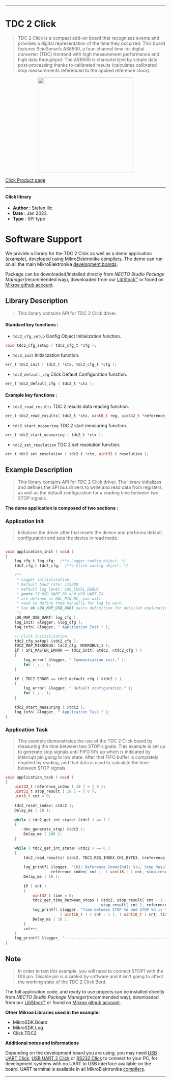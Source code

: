 
---
# TDC 2 Click

> TDC 2 Click is a compact add-on board that recognizes events and provides a digital representation of the time they occurred. This board features ScioSense’s AS6500, a four-channel time-to-digital converter (TDC) frontend with high measurement performance and high data throughput. The AS6500 is characterized by simple data post-processing thanks to calibrated results (calculates calibrated stop measurements referenced to the applied reference clock).

<p align="center">
  <img src="https://download.mikroe.com/images/click_for_ide/tdc2_click.png" height=300px>
</p>

[Click Product page](https://www.mikroe.com/tdc-2-click)

---


#### Click library

- **Author**        : Stefan Ilic
- **Date**          : Jan 2023.
- **Type**          : SPI type


# Software Support

We provide a library for the TDC 2 Click
as well as a demo application (example), developed using MikroElektronika
[compilers](https://www.mikroe.com/necto-studio).
The demo can run on all the main MikroElektronika [development boards](https://www.mikroe.com/development-boards).

Package can be downloaded/installed directly from *NECTO Studio Package Manager*(recommended way), downloaded from our [LibStock&trade;](https://libstock.mikroe.com) or found on [Mikroe github account](https://github.com/MikroElektronika/mikrosdk_click_v2/tree/master/clicks).

## Library Description

> This library contains API for TDC 2 Click driver.

#### Standard key functions :

- `tdc2_cfg_setup` Config Object Initialization function.
```c
void tdc2_cfg_setup ( tdc2_cfg_t *cfg );
```

- `tdc2_init` Initialization function.
```c
err_t tdc2_init ( tdc2_t *ctx, tdc2_cfg_t *cfg );
```

- `tdc2_default_cfg` Click Default Configuration function.
```c
err_t tdc2_default_cfg ( tdc2_t *ctx );
```

#### Example key functions :

- `tdc2_read_results` TDC 2 results data reading function.
```c
err_t tdc2_read_results( tdc2_t *ctx, uint8_t reg, uint32_t *reference_index, uint32_t *stop_result );
```

- `tdc2_start_measuring` TDC 2 start measuring function.
```c
err_t tdc2_start_measuring ( tdc2_t *ctx );
```

- `tdc2_set_resolution` TDC 2 set resolution function.
```c
err_t tdc2_set_resolution ( tdc2_t *ctx, uint32_t resolution );
```

## Example Description

> This library contains API for TDC 2 Click driver.
> The library initializes and defines the SPI bus drivers to write and read data from registers, as well as the default configuration for a reading time between two STOP signals.

**The demo application is composed of two sections :**

### Application Init

> Initializes the driver after that resets the device and performs default configuration and sets the device in read mode.

```c

void application_init ( void )
{
    log_cfg_t log_cfg;  /**< Logger config object. */
    tdc2_cfg_t tdc2_cfg;  /**< Click config object. */

    /** 
     * Logger initialization.
     * Default baud rate: 115200
     * Default log level: LOG_LEVEL_DEBUG
     * @note If USB_UART_RX and USB_UART_TX 
     * are defined as HAL_PIN_NC, you will 
     * need to define them manually for log to work. 
     * See @b LOG_MAP_USB_UART macro definition for detailed explanation.
     */
    LOG_MAP_USB_UART( log_cfg );
    log_init( &logger, &log_cfg );
    log_info( &logger, " Application Init " );

    // Click initialization.
    tdc2_cfg_setup( &tdc2_cfg );
    TDC2_MAP_MIKROBUS( tdc2_cfg, MIKROBUS_1 );
    if ( SPI_MASTER_ERROR == tdc2_init( &tdc2, &tdc2_cfg ) )
    {
        log_error( &logger, " Communication init." );
        for ( ; ; );
    }
    
    if ( TDC2_ERROR == tdc2_default_cfg ( &tdc2 ) )
    {
        log_error( &logger, " Default configuration." );
        for ( ; ; );
    }
    
    tdc2_start_measuring ( &tdc2 );
    log_info( &logger, " Application Task " );
}

```

### Application Task

> This example demonstrates the use of the TDC 2 Click board by 
measuring the time between two STOP signals. This example is set up to
generate stop signals until FIFO fil's up which is indicated by interrupt pin going to low state.
After that FIFO buffer is completely emptied by reading, and that data is used to calculate 
the time between STOP signals.

```c
void application_task ( void )
{
    uint32_t reference_index [ 18 ] = { 0 };
    uint32_t stop_result [ 18 ] = { 0 };
    uint8_t cnt = 0;
    
    tdc2_reset_index( &tdc2 );
    Delay_ms ( 10 );
    
    while ( tdc2_get_int_state( &tdc2 ) == 1 )
    {
        dev_generate_stop( &tdc2 );
        Delay_ms ( 100 );
    }
    
    while ( tdc2_get_int_state( &tdc2 ) == 0 )
    {
        tdc2_read_results( &tdc2, TDC2_REG_INDEX_CH1_BYTE3, &reference_index[ cnt ], &stop_result[ cnt ] );
        
        log_printf( &logger, "CH1: Reference Index[%d]: %lu, Stop Result[%d]: %lu \r\n", ( uint16_t ) cnt, 
                    reference_index[ cnt ], ( uint16_t ) cnt, stop_result[ cnt ] ); 
        Delay_ms ( 10 ); 
        
        if ( cnt )
        {
            uint32_t time = 0;
            tdc2_get_time_between_stops ( &tdc2, stop_result[ cnt - 1 ], reference_index[ cnt - 1 ],
                                          stop_result[ cnt ], reference_index[ cnt ], &time );
            log_printf( &logger, "Time between STOP %d and STOP %d is %lu ms \r\n", 
                        ( uint16_t ) ( cnt - 1 ), ( uint16_t ) cnt, time / TDC2_uS_TO_mS ); 
            Delay_ms ( 10 );
        }
        cnt++;
    }
    log_printf( &logger, "---------------------------------------------- \r\n" ); 
}
```

## Note

> In order to test this example, you will need to connect STOP1 with the DIS pin. Disable pin is 
disabled by software and it isn't going to affect the working state of the TDC 2 Click Bord.

The full application code, and ready to use projects can be installed directly from *NECTO Studio Package Manager*(recommended way), downloaded from our [LibStock&trade;](https://libstock.mikroe.com) or found on [Mikroe github account](https://github.com/MikroElektronika/mikrosdk_click_v2/tree/master/clicks).

**Other Mikroe Libraries used in the example:**

- MikroSDK.Board
- MikroSDK.Log
- Click.TDC2

**Additional notes and informations**

Depending on the development board you are using, you may need
[USB UART Click](https://www.mikroe.com/usb-uart-click),
[USB UART 2 Click](https://www.mikroe.com/usb-uart-2-click) or
[RS232 Click](https://www.mikroe.com/rs232-click) to connect to your PC, for
development systems with no UART to USB interface available on the board. UART
terminal is available in all MikroElektronika
[compilers](https://shop.mikroe.com/compilers).

---
